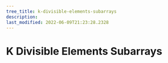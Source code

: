 ```yaml
---
tree_title: k-divisible-elements-subarrays
description: 
last_modified: 2022-06-09T21:23:28.2328
---
```


# K Divisible Elements Subarrays

